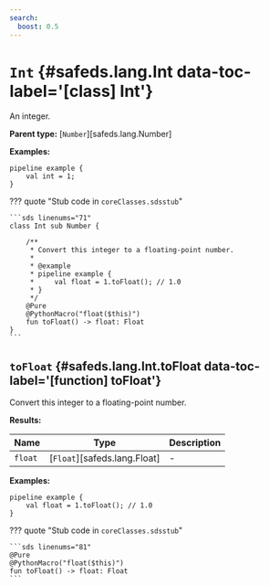 ```yaml
---
search:
  boost: 0.5
---
```


[//]: # (DO NOT EDIT THIS FILE DIRECTLY. Instead, edit the corresponding stub file and execute `npm run docs:api`.)

# <code class="doc-symbol doc-symbol-class"></code> `Int` {#safeds.lang.Int data-toc-label='[class] Int'}

An integer.

**Parent type:** [`Number`][safeds.lang.Number]

**Examples:**

```sds
pipeline example {
    val int = 1;
}
```

??? quote "Stub code in `coreClasses.sdsstub`"

    ```sds linenums="71"
    class Int sub Number {

        /**
         * Convert this integer to a floating-point number.
         *
         * @example
         * pipeline example {
         *     val float = 1.toFloat(); // 1.0
         * }
         */
        @Pure
        @PythonMacro("float($this)")
        fun toFloat() -> float: Float
    }
    ```

## <code class="doc-symbol doc-symbol-function"></code> `toFloat` {#safeds.lang.Int.toFloat data-toc-label='[function] toFloat'}

Convert this integer to a floating-point number.

**Results:**

| Name | Type | Description |
|------|------|-------------|
| `float` | [`Float`][safeds.lang.Float] | - |

**Examples:**

```sds hl_lines="2"
pipeline example {
    val float = 1.toFloat(); // 1.0
}
```

??? quote "Stub code in `coreClasses.sdsstub`"

    ```sds linenums="81"
    @Pure
    @PythonMacro("float($this)")
    fun toFloat() -> float: Float
    ```
